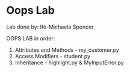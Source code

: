 # Oops Lab

Lab done by: Ifé-Michaela Spencer 


OOPS LAB in order:

1) Attributes and Methods - my_customer.py 
2) Access Modifiers - student.py
3) Inheritance - highlight.py & MyInputError.py
